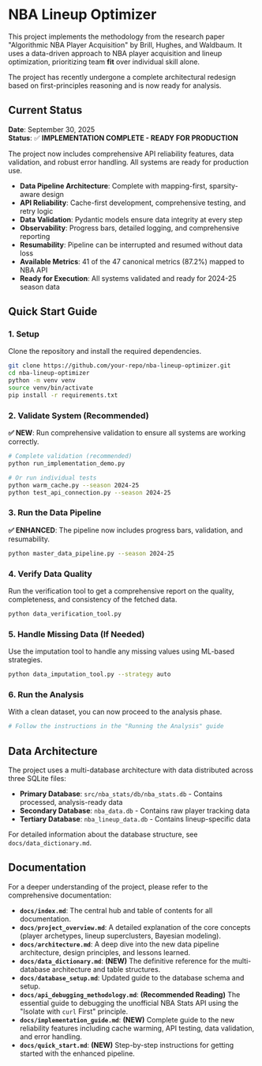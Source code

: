 # NBA Lineup Optimizer

This project implements the methodology from the research paper "Algorithmic NBA Player Acquisition" by Brill, Hughes, and Waldbaum. It uses a data-driven approach to NBA player acquisition and lineup optimization, prioritizing team **fit** over individual skill alone.

The project has recently undergone a complete architectural redesign based on first-principles reasoning and is now ready for analysis.

## Current Status

**Date**: September 30, 2025  
**Status**: ✅ **IMPLEMENTATION COMPLETE - READY FOR PRODUCTION**

The project now includes comprehensive API reliability features, data validation, and robust error handling. All systems are ready for production use.

-   **Data Pipeline Architecture**: Complete with mapping-first, sparsity-aware design
-   **API Reliability**: Cache-first development, comprehensive testing, and retry logic
-   **Data Validation**: Pydantic models ensure data integrity at every step
-   **Observability**: Progress bars, detailed logging, and comprehensive reporting
-   **Resumability**: Pipeline can be interrupted and resumed without data loss
-   **Available Metrics**: 41 of the 47 canonical metrics (87.2%) mapped to NBA API
-   **Ready for Execution**: All systems validated and ready for 2024-25 season data

## Quick Start Guide

### 1. Setup

Clone the repository and install the required dependencies.

```bash
git clone https://github.com/your-repo/nba-lineup-optimizer.git
cd nba-lineup-optimizer
python -m venv venv
source venv/bin/activate
pip install -r requirements.txt
```

### 2. Validate System (Recommended)

**✅ NEW**: Run comprehensive validation to ensure all systems are working correctly.

```bash
# Complete validation (recommended)
python run_implementation_demo.py

# Or run individual tests
python warm_cache.py --season 2024-25
python test_api_connection.py --season 2024-25
```

### 3. Run the Data Pipeline

**✅ ENHANCED**: The pipeline now includes progress bars, validation, and resumability.

```bash
python master_data_pipeline.py --season 2024-25
```

### 4. Verify Data Quality

Run the verification tool to get a comprehensive report on the quality, completeness, and consistency of the fetched data.

```bash
python data_verification_tool.py
```

### 5. Handle Missing Data (If Needed)

Use the imputation tool to handle any missing values using ML-based strategies.

```bash
python data_imputation_tool.py --strategy auto
```

### 6. Run the Analysis

With a clean dataset, you can now proceed to the analysis phase.

```bash
# Follow the instructions in the "Running the Analysis" guide
```

## Data Architecture

The project uses a multi-database architecture with data distributed across three SQLite files:

- **Primary Database**: `src/nba_stats/db/nba_stats.db` - Contains processed, analysis-ready data
- **Secondary Database**: `nba_data.db` - Contains raw player tracking data
- **Tertiary Database**: `nba_lineup_data.db` - Contains lineup-specific data

For detailed information about the database structure, see `docs/data_dictionary.md`.

## Documentation

For a deeper understanding of the project, please refer to the comprehensive documentation:

-   **`docs/index.md`**: The central hub and table of contents for all documentation.
-   **`docs/project_overview.md`**: A detailed explanation of the core concepts (player archetypes, lineup superclusters, Bayesian modeling).
-   **`docs/architecture.md`**: A deep dive into the new data pipeline architecture, design principles, and lessons learned.
-   **`docs/data_dictionary.md`**: **(NEW)** The definitive reference for the multi-database architecture and table structures.
-   **`docs/database_setup.md`**: Updated guide to the database schema and setup.
-   **`docs/api_debugging_methodology.md`**: **(Recommended Reading)** The essential guide to debugging the unofficial NBA Stats API using the "Isolate with `curl` First" principle.
-   **`docs/implementation_guide.md`**: **(NEW)** Complete guide to the new reliability features including cache warming, API testing, data validation, and error handling.
-   **`docs/quick_start.md`**: **(NEW)** Step-by-step instructions for getting started with the enhanced pipeline. 